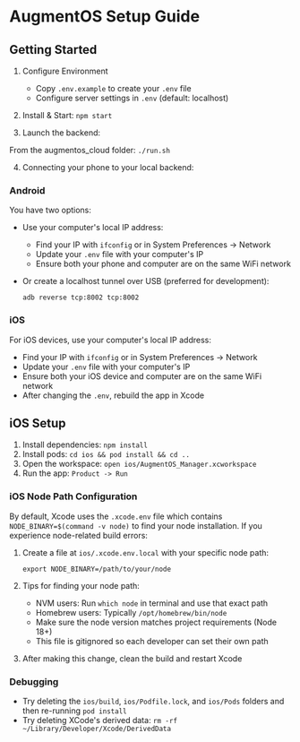 # AugmentOS Setup Guide

## Getting Started

1. Configure Environment
   - Copy `.env.example` to create your `.env` file
   - Configure server settings in `.env` (default: localhost)

2. Install & Start: `npm start`

3. Launch the backend:

From the augmentos_cloud folder: `./run.sh`

4. Connecting your phone to your local backend:

### Android
You have two options:

- Use your computer's local IP address:
  - Find your IP with `ifconfig` or in System Preferences → Network
  - Update your `.env` file with your computer's IP
  - Ensure both your phone and computer are on the same WiFi network

- Or create a localhost tunnel over USB (preferred for development):
  ```
  adb reverse tcp:8002 tcp:8002
  ```

### iOS
For iOS devices, use your computer's local IP address:

- Find your IP with `ifconfig` or in System Preferences → Network
- Update your `.env` file with your computer's IP
- Ensure both your iOS device and computer are on the same WiFi network
- After changing the `.env`, rebuild the app in Xcode



## iOS Setup

1. Install dependencies: `npm install`
2. Install pods: `cd ios && pod install && cd ..`
3. Open the workspace: `open ios/AugmentOS_Manager.xcworkspace`
4. Run the app: `Product -> Run`

### iOS Node Path Configuration

By default, Xcode uses the `.xcode.env` file which contains `NODE_BINARY=$(command -v node)` to find your node installation. If you experience node-related build errors:

1. Create a file at `ios/.xcode.env.local` with your specific node path:
   ```
   export NODE_BINARY=/path/to/your/node
   ```

2. Tips for finding your node path:
   - NVM users: Run `which node` in terminal and use that exact path
   - Homebrew users: Typically `/opt/homebrew/bin/node`
   - Make sure the node version matches project requirements (Node 18+)
   - This file is gitignored so each developer can set their own path

3. After making this change, clean the build and restart Xcode

### Debugging

- Try deleting the `ios/build`, `ios/Podfile.lock`, and `ios/Pods` folders and then re-running `pod install`
- Try deleting XCode's derived data: `rm -rf ~/Library/Developer/Xcode/DerivedData`
